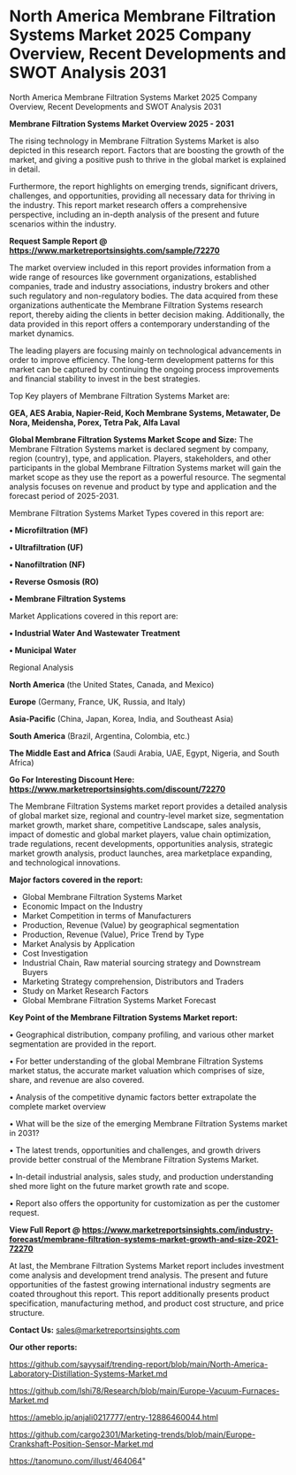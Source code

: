 # North America Membrane Filtration Systems Market 2025 Company Overview, Recent Developments and SWOT Analysis 2031
North America Membrane Filtration Systems Market 2025 Company Overview, Recent Developments and SWOT Analysis 2031

<Strong> Membrane Filtration Systems Market Overview 2025 - 2031</strong>

The rising technology in Membrane Filtration Systems Market is also depicted in this research report. Factors that are boosting the growth of the market, and giving a positive push to thrive in the global market is explained in detail.

Furthermore, the report highlights on emerging trends, significant drivers, challenges, and opportunities, providing all necessary data for thriving in the industry. This report market research offers a comprehensive perspective, including an in-depth analysis of the present and future scenarios within the industry.

<strong>Request Sample Report @ <a href=https://www.marketreportsinsights.com/sample/72270>https://www.marketreportsinsights.com/sample/72270</a></strong>

The market overview included in this report provides information from a wide range of resources like government organizations, established companies, trade and industry associations, industry brokers and other such regulatory and non-regulatory bodies. The data acquired from these organizations authenticate the Membrane Filtration Systems research report, thereby aiding the clients in better decision making. Additionally, the data provided in this report offers a contemporary understanding of the market dynamics.

The leading players are focusing mainly on technological advancements in order to improve efficiency. The long-term development patterns for this market can be captured by continuing the ongoing process improvements and financial stability to invest in the best strategies.

Top Key players of Membrane Filtration Systems Market are:

<strong>GEA, AES Arabia, Napier-Reid, Koch Membrane Systems, Metawater, De Nora, Meidensha, Porex, Tetra Pak, Alfa Laval</strong>

<strong><b>Global Membrane Filtration Systems Market Scope and Size:</b></strong>
The Membrane Filtration Systems market is declared segment by company, region (country), type, and application. Players, stakeholders, and other participants in the global Membrane Filtration Systems market will gain the market scope as they use the report as a powerful resource. The segmental analysis focuses on revenue and product by type and application and the forecast period of 2025-2031.

Membrane Filtration Systems Market Types covered in this report are:

<strong>• Microfiltration (MF)

• Ultrafiltration (UF)

• Nanofiltration (NF)

• Reverse Osmosis (RO)

• Membrane Filtration Systems</strong>

Market Applications covered in this report are:

<strong>• Industrial Water And Wastewater Treatment

• Municipal Water</strong> 

Regional Analysis

<strong>North America</strong> (the United States, Canada, and Mexico)

<strong>Europe</strong> (Germany, France, UK, Russia, and Italy)

<strong>Asia-Pacific</strong> (China, Japan, Korea, India, and Southeast Asia)

<strong>South America</strong> (Brazil, Argentina, Colombia, etc.)

<strong>The Middle East and Africa</strong> (Saudi Arabia, UAE, Egypt, Nigeria, and South Africa)

<strong>Go For Interesting Discount Here: <a href=https://www.marketreportsinsights.com/discount/72270>https://www.marketreportsinsights.com/discount/72270</a></strong>

The Membrane Filtration Systems market report provides a detailed analysis of global market size, regional and country-level market size, segmentation market growth, market share, competitive Landscape, sales analysis, impact of domestic and global market players, value chain optimization, trade regulations, recent developments, opportunities analysis, strategic market growth analysis, product launches, area marketplace expanding, and technological innovations.

<strong><b>Major factors covered in the report:</b></strong>
<ul>
  <li>Global Membrane Filtration Systems Market </li>
  <li>Economic Impact on the Industry</li>
  <li>Market Competition in terms of Manufacturers</li>
  <li>Production, Revenue (Value) by geographical segmentation</li>
  <li>Production, Revenue (Value), Price Trend by Type</li>
  <li>Market Analysis by Application</li>
  <li>Cost Investigation</li>
  <li>Industrial Chain, Raw material sourcing strategy and Downstream Buyers</li>
  <li>Marketing Strategy comprehension, Distributors and Traders</li>
  <li>Study on Market Research Factors</li>
  <li>Global Membrane Filtration Systems Market Forecast</li>
</ul>

<strong><b>Key Point of the Membrane Filtration Systems Market report:</b></strong>

• Geographical distribution, company profiling, and various other market segmentation are provided in the report.

• For better understanding of the global Membrane Filtration Systems market status, the accurate market valuation which comprises of size, share, and revenue are also covered.

• Analysis of the competitive dynamic factors better extrapolate the complete market overview

• What will be the size of the emerging Membrane Filtration Systems market in 2031?

• The latest trends, opportunities and challenges, and growth drivers provide better construal of the Membrane Filtration Systems Market.

• In-detail industrial analysis, sales study, and production understanding shed more light on the future market growth rate and scope.

• Report also offers the opportunity for customization as per the customer request.

<strong><b>View Full Report @ <a href=https://www.marketreportsinsights.com/industry-forecast/membrane-filtration-systems-market-growth-and-size-2021-72270>https://www.marketreportsinsights.com/industry-forecast/membrane-filtration-systems-market-growth-and-size-2021-72270</a></b></strong>


At last, the Membrane Filtration Systems Market report includes investment come analysis and development trend analysis. The present and future opportunities of the fastest growing international industry segments are coated throughout this report. This report additionally presents product specification, manufacturing method, and product cost structure, and price structure.

<strong>Contact Us:</strong>
sales@marketreportsinsights.com

<strong>Our other reports:</strong>

<a href=https://github.com/sayysaif/trending-report/blob/main/North-America-Laboratory-Distillation-Systems-Market.md>https://github.com/sayysaif/trending-report/blob/main/North-America-Laboratory-Distillation-Systems-Market.md</a>

<a href=https://github.com/Ishi78/Research/blob/main/Europe-Vacuum-Furnaces-Market.md>https://github.com/Ishi78/Research/blob/main/Europe-Vacuum-Furnaces-Market.md</a>

<a href=https://ameblo.jp/anjali0217777/entry-12886460044.html>https://ameblo.jp/anjali0217777/entry-12886460044.html</a>

<a href=https://github.com/cargo2301/Marketing-trends/blob/main/Europe-Crankshaft-Position-Sensor-Market.md>https://github.com/cargo2301/Marketing-trends/blob/main/Europe-Crankshaft-Position-Sensor-Market.md</a>

<a href=https://tanomuno.com/illust/464064>https://tanomuno.com/illust/464064</a>"
